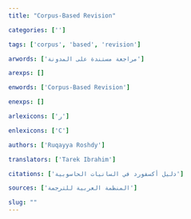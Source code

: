 ```yaml
---
title: "Corpus-Based Revision"

categories: ['']

tags: ['corpus', 'based', 'revision']

arwords: ['مراجعة مستندة على المدونة']

arexps: []

enwords: ['Corpus-Based Revision']

enexps: []

arlexicons: ['ر']

enlexicons: ['C']

authors: ['Ruqayya Roshdy']

translators: ['Tarek Ibrahim']

citations: ['دليل أكسفورد في السانيات الحاسوبية']

sources: ['المنظمة العربية للترجمة']

slug: ""
---
```

